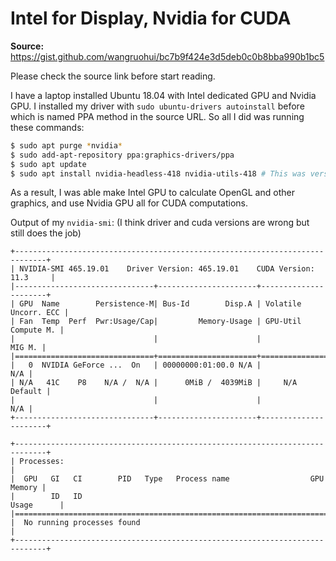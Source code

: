 # Intel for Display, Nvidia for CUDA

**Source:** https://gist.github.com/wangruohui/bc7b9f424e3d5deb0c0b8bba990b1bc5

Please check the source link before start reading. 

I have a laptop installed Ubuntu 18.04 with Intel dedicated GPU and Nvidia GPU. I installed my driver with `sudo ubuntu-drivers autoinstall` before which is named PPA method in the source URL. So all I did was running these commands:

```bash
$ sudo apt purge *nvidia*
$ sudo add-apt-repository ppa:graphics-drivers/ppa
$ sudo apt update
$ sudo apt install nvidia-headless-418 nvidia-utils-418 # This was version 418 for me
```

As a result, I was able make Intel GPU to calculate OpenGL and other graphics, and use Nvidia GPU all for CUDA computations.

Output of my `nvidia-smi`: (I think driver and cuda versions are wrong but still does the job)

```
+-----------------------------------------------------------------------------+
| NVIDIA-SMI 465.19.01    Driver Version: 465.19.01    CUDA Version: 11.3     |
|-------------------------------+----------------------+----------------------+
| GPU  Name        Persistence-M| Bus-Id        Disp.A | Volatile Uncorr. ECC |
| Fan  Temp  Perf  Pwr:Usage/Cap|         Memory-Usage | GPU-Util  Compute M. |
|                               |                      |               MIG M. |
|===============================+======================+======================|
|   0  NVIDIA GeForce ...  On   | 00000000:01:00.0 N/A |                  N/A |
| N/A   41C    P8    N/A /  N/A |      0MiB /  4039MiB |     N/A      Default |
|                               |                      |                  N/A |
+-------------------------------+----------------------+----------------------+
                                                                               
+-----------------------------------------------------------------------------+
| Processes:                                                                  |
|  GPU   GI   CI        PID   Type   Process name                  GPU Memory |
|        ID   ID                                                   Usage      |
|=============================================================================|
|  No running processes found                                                 |
+-----------------------------------------------------------------------------+
```

